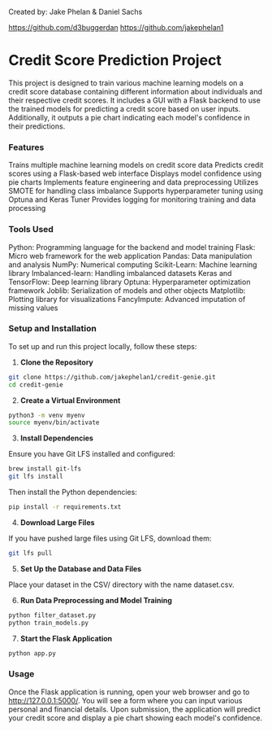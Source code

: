 Created by: Jake Phelan & Daniel Sachs

https://github.com/d3buggerdan
https://github.com/jakephelan1

# Credit Score Prediction Project
This project is designed to train various machine learning models on a credit score database containing different information about individuals and their respective credit scores. It includes a GUI with a Flask backend to use the trained models for predicting a credit score based on user inputs. Additionally, it outputs a pie chart indicating each model's confidence in their predictions.

### Features
Trains multiple machine learning models on credit score data
Predicts credit scores using a Flask-based web interface
Displays model confidence using pie charts
Implements feature engineering and data preprocessing
Utilizes SMOTE for handling class imbalance
Supports hyperparameter tuning using Optuna and Keras Tuner
Provides logging for monitoring training and data processing

### Tools Used
Python: Programming language for the backend and model training
Flask: Micro web framework for the web application
Pandas: Data manipulation and analysis
NumPy: Numerical computing
Scikit-Learn: Machine learning library
Imbalanced-learn: Handling imbalanced datasets
Keras and TensorFlow: Deep learning library
Optuna: Hyperparameter optimization framework
Joblib: Serialization of models and other objects
Matplotlib: Plotting library for visualizations
FancyImpute: Advanced imputation of missing values

### Setup and Installation
To set up and run this project locally, follow these steps:

1. **Clone the Repository**

```bash
git clone https://github.com/jakephelan1/credit-genie.git
cd credit-genie
```

2. **Create a Virtual Environment**

```bash
python3 -m venv myenv
source myenv/bin/activate
```

3. **Install Dependencies**
   
Ensure you have Git LFS installed and configured:

```bash
brew install git-lfs
git lfs install
```

Then install the Python dependencies:

```bash
pip install -r requirements.txt
```

4. **Download Large Files**
   
If you have pushed large files using Git LFS, download them:

```bash
git lfs pull
```

5. **Set Up the Database and Data Files**
   
Place your dataset in the CSV/ directory with the name dataset.csv.

6. **Run Data Preprocessing and Model Training**

```bash
python filter_dataset.py
python train_models.py
```

7. **Start the Flask Application**

```bash
python app.py
```

### Usage
Once the Flask application is running, open your web browser and go to http://127.0.0.1:5000/. You will see a form where you can input various personal and financial details. Upon submission, the application will predict your credit score and display a pie chart showing each model's confidence.
